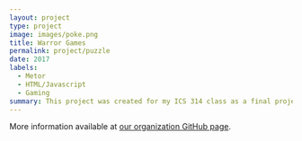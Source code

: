 ```yaml
---
layout: project
type: project
image: images/poke.png
title: Warror Games
permalink: project/puzzle
date: 2017
labels:
  - Metor	
  - HTML/Javascript
  - Gaming
summary: This project was created for my ICS 314 class as a final project. It is a site for UH student gamers to play together.
---
```


More information available at [our organization GitHub page](https://github.com/314gb).

